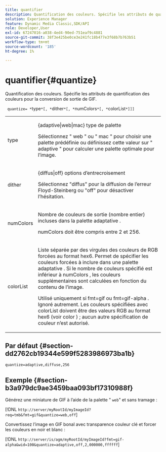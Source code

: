 ```yaml
---
title: quantifier
description: Quantification des couleurs. Spécifie les attributs de quantification des couleurs pour la conversion de sortie de GIF.
solution: Experience Manager
feature: Dynamic Media Classic,SDK/API
role: Developer,User
exl-id: 67247016-a038-4ed4-90ed-751eaf9c4881
source-git-commit: 38f3e425be0ce3e241fc18b477e3f68b7b763b51
workflow-type: tm+mt
source-wordcount: '185'
ht-degree: 1%

---
```


# quantifier{#quantize}

Quantification des couleurs. Spécifie les attributs de quantification des couleurs pour la conversion de sortie de GIF.

` quantize= *`type`*[, *`dither`*[, *`numColors`*[, *`colorList`*]]]`

<table id="simpletable_6BF155FCB8224E7EBFC8D8375AD26A71"> 
 <tr class="strow"> 
  <td class="stentry"> <p> <span class="codeph"> <span class="varname"> type </span> </span> </p> </td> 
  <td class="stentry"> <p> <span class="codeph"> {adaptive|web|mac} </span> type de palette </p> <p>Sélectionnez " <span class="codeph"> web </span>" ou " <span class="codeph"> mac </span>" pour choisir une palette prédéfinie ou définissez cette valeur sur " <span class="codeph"> adaptive </span>" pour calculer une palette optimale pour l’image. </p> </td> 
 </tr> 
 <tr class="strow"> 
  <td class="stentry"> <p> <span class="codeph"> <span class="varname"> dither </span> </span> </p> </td> 
  <td class="stentry"> <p> <span class="codeph"> {diffus|off} </span> options d’entrecroisement </p> <p>Sélectionnez "diffus" pour la diffusion de l’erreur Floyd-Steinberg ou "off" pour désactiver l’hésitation. </p> </td> 
 </tr> 
 <tr class="strow"> 
  <td class="stentry"> <p> <span class="codeph"> <span class="varname"> numColors </span> </span> </p> </td> 
  <td class="stentry"> <p>Nombre de couleurs de sortie (nombre entier) incluses dans la palette <span class="codeph"> adaptative </span>. </p> <p> <span class="codeph"> <span class="varname"> numColors </span> </span> doit être compris entre 2 et 256. </p> </td> 
 </tr> 
 <tr class="strow"> 
  <td class="stentry"> <p> <span class="codeph"> <span class="varname"> colorList </span> </span> </p> </td> 
  <td class="stentry"> <p>Liste séparée par des virgules des couleurs de RGB forcées au format hex6. Permet de spécifier les couleurs forcées à inclure dans une palette <span class="codeph"> adaptative </span>. Si le nombre de couleurs spécifié est inférieur à <span class="codeph"> numColors </span>, les couleurs supplémentaires sont calculées en fonction du contenu de l’image. </p> <p>Utilisé uniquement si <span class="codeph"> fmt=gif </span> ou <span class="codeph"> fmt=gif-alpha </span>. Ignoré autrement. Les couleurs spécifiées avec <span class="codeph"> <span class="varname"> colorList </span> </span> doivent être des valeurs RGB au format hex6 (voir <span class="codeph"> color </span>) ; aucun autre spécification de couleur n’est autorisé. </p> </td> 
 </tr> 
</table>

## Par défaut {#section-dd2762cb19344e599f5283986973ba1b}

`quantize=adaptive,diffuse,256`

## Exemple {#section-b3a979dc9ae3459baa093bf17310988f}

Générez une miniature de GIF à l’aide de la palette &quot; `web`&quot; et sans tramage :

[!DNL `http://server/myRootId/myImageId?req=tmb&fmt=gif&quantize=web,off`]

Convertissez l’image en GIF bonal avec transparence couleur clé et forcer les couleurs en noir et blanc :

[!DNL `http://server/is/agm/myRootId/myImageId?fmt=gif-alpha&wid=100&quantize=adaptive,off,2,000000,ffffff`]
